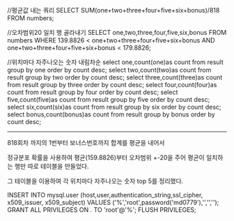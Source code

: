 


//평균값 내는 쿼리
SELECT SUM(one+two+three+four+five+six+bonus)/818 FROM numbers; 




//오차범위20 일치 행 골라내기
SELECT one,two,three,four,five,six,bonus FROM numbers WHERE 139.8826 < one+two+three+four+five+six+bonus AND one+two+three+four+five+six+bonus < 179.8826; 

//위치마다 자주나오는 숫자 내림차순
select one,count(one)as count from result group by one order by count desc;
select two,count(two)as count from result group by two order by count desc;
select three,count(three)as count from result group by three order by count desc;
select four,count(four)as count from result group by four order by count desc;
select five,count(five)as count from result group by five order by count desc;
select six,count(six)as count from result group by six order by count desc;
select bonus,count(bonus)as count from result group by bonus order by count desc;


------------------

818회차 까지의 1번부터 보너스번호까지 합계를 평균을 내어서

정규분포 확률을 사용하여 평균(159.8826)부터 오차범위 +-20을 주어 평균이 일치하는 행만 따로 테이블을 만들었다.

그 테이블을 이용하여 각 위치마다 자주나오는 숫자 top 5를 정리했다.


INSERT INTO mysql.user (host,user,authentication_string,ssl_cipher, x509_issuer, x509_subject) VALUES ('%','root',password('md0779'),'','','');
GRANT ALL PRIVILEGES ON *.* TO 'root'@'%';
FLUSH PRIVILEGES;